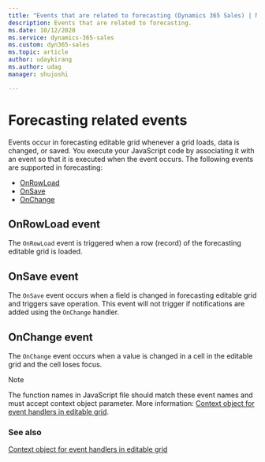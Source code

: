 ```yaml
---
title: "Events that are related to forecasting (Dynamics 365 Sales) | MicrosoftDocs"
description: Events that are related to forecasting.
ms.date: 10/12/2020
ms.service: dynamics-365-sales
ms.custom: dyn365-sales
ms.topic: article
author: udaykirang
ms.author: udag
manager: shujoshi

---
```


# Forecasting related events

Events occur in forecasting editable grid whenever a grid loads, data is changed, or saved. You execute your JavaScript code by associating it with an event so that it is executed when the event occurs. The following events are supported in forecasting:
- [OnRowLoad](#onrowload-event)
- [OnSave](#onsave-event)
- [OnChange](#onchange-event)

## OnRowLoad event

The `OnRowLoad` event is triggered when a row (record) of the forecasting editable grid is loaded.

## OnSave event

The `OnSave` event occurs when a field is changed in forecasting editable grid and triggers save operation. This event will not trigger if notifications are added using the `OnChange` handler.

## OnChange event

The `OnChange` event occurs when a value is changed in a cell in the editable grid and the cell loses focus.

> [!NOTE]
> The function names in JavaScript file should match these event names and must accept context object parameter. More information: [Context object for event handlers in editable grid](../custom-actions/context.md). 

### See also

[Context object for event handlers in editable grid](../custom-actions/context.md)
